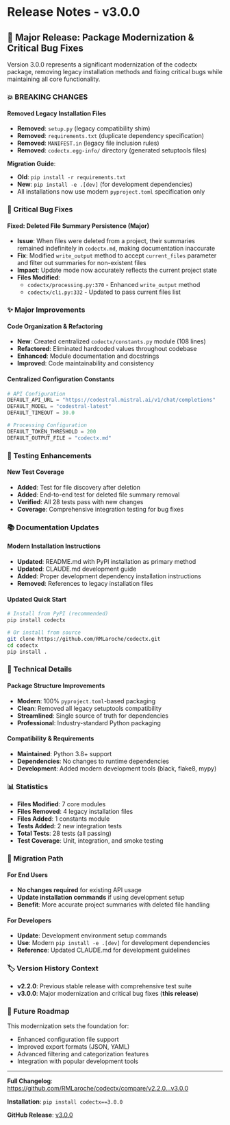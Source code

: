 # Release Notes - v3.0.0

## 🚀 Major Release: Package Modernization & Critical Bug Fixes

Version 3.0.0 represents a significant modernization of the codectx package, removing legacy installation methods and fixing critical bugs while maintaining all core functionality.

### 💥 BREAKING CHANGES

#### Removed Legacy Installation Files
- **Removed**: `setup.py` (legacy compatibility shim)
- **Removed**: `requirements.txt` (duplicate dependency specification)  
- **Removed**: `MANIFEST.in` (legacy file inclusion rules)
- **Removed**: `codectx.egg-info/` directory (generated setuptools files)

**Migration Guide**: 
- **Old**: `pip install -r requirements.txt` 
- **New**: `pip install -e .[dev]` (for development dependencies)
- All installations now use modern `pyproject.toml` specification only

### 🐛 Critical Bug Fixes

#### Fixed: Deleted File Summary Persistence (Major)
- **Issue**: When files were deleted from a project, their summaries remained indefinitely in `codectx.md`, making documentation inaccurate
- **Fix**: Modified `write_output` method to accept `current_files` parameter and filter out summaries for non-existent files
- **Impact**: Update mode now accurately reflects the current project state
- **Files Modified**: 
  - `codectx/processing.py:370` - Enhanced `write_output` method
  - `codectx/cli.py:332` - Updated to pass current files list

### ✨ Major Improvements

#### Code Organization & Refactoring
- **New**: Created centralized `codectx/constants.py` module (108 lines)
- **Refactored**: Eliminated hardcoded values throughout codebase
- **Enhanced**: Module documentation and docstrings
- **Improved**: Code maintainability and consistency

#### Centralized Configuration Constants
```python
# API Configuration
DEFAULT_API_URL = "https://codestral.mistral.ai/v1/chat/completions"
DEFAULT_MODEL = "codestral-latest"
DEFAULT_TIMEOUT = 30.0

# Processing Configuration  
DEFAULT_TOKEN_THRESHOLD = 200
DEFAULT_OUTPUT_FILE = "codectx.md"
```

### 🧪 Testing Enhancements

#### New Test Coverage
- **Added**: Test for file discovery after deletion
- **Added**: End-to-end test for deleted file summary removal  
- **Verified**: All 28 tests pass with new changes
- **Coverage**: Comprehensive integration testing for bug fixes

### 📚 Documentation Updates

#### Modern Installation Instructions
- **Updated**: README.md with PyPI installation as primary method
- **Updated**: CLAUDE.md development guide
- **Added**: Proper development dependency installation instructions
- **Removed**: References to legacy installation files

#### Updated Quick Start
```bash
# Install from PyPI (recommended)
pip install codectx

# Or install from source
git clone https://github.com/RMLaroche/codectx.git
cd codectx
pip install .
```

### 🔧 Technical Details

#### Package Structure Improvements
- **Modern**: 100% `pyproject.toml`-based packaging
- **Clean**: Removed all legacy setuptools compatibility
- **Streamlined**: Single source of truth for dependencies
- **Professional**: Industry-standard Python packaging

#### Compatibility & Requirements
- **Maintained**: Python 3.8+ support
- **Dependencies**: No changes to runtime dependencies
- **Development**: Added modern development tools (black, flake8, mypy)

### 📊 Statistics

- **Files Modified**: 7 core modules
- **Files Removed**: 4 legacy installation files  
- **Files Added**: 1 constants module
- **Tests Added**: 2 new integration tests
- **Total Tests**: 28 tests (all passing)
- **Test Coverage**: Unit, integration, and smoke testing

### 🔄 Migration Path

#### For End Users
- **No changes required** for existing API usage
- **Update installation commands** if using development setup
- **Benefit**: More accurate project summaries with deleted file handling

#### For Developers
- **Update**: Development environment setup commands
- **Use**: Modern `pip install -e .[dev]` for development dependencies
- **Reference**: Updated CLAUDE.md for development guidelines

### 🏷️ Version History Context

- **v2.2.0**: Previous stable release with comprehensive test suite
- **v3.0.0**: Major modernization and critical bug fixes (**this release**)

### 🔮 Future Roadmap

This modernization sets the foundation for:
- Enhanced configuration file support
- Improved export formats (JSON, YAML)  
- Advanced filtering and categorization features
- Integration with popular development tools

---

**Full Changelog**: https://github.com/RMLaroche/codectx/compare/v2.2.0...v3.0.0

**Installation**: `pip install codectx==3.0.0`

**GitHub Release**: [v3.0.0](https://github.com/RMLaroche/codectx/releases/tag/v3.0.0)